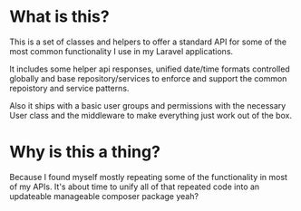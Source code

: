 # What is this?
This is a set of classes and helpers to offer a standard API for some of the most common functionality I use in my Laravel applications.

It includes some helper api responses, unified date/time formats controlled globally and base repository/services to enforce and support the common repoistory and service patterns.

Also it ships with a basic user groups and permissions with the necessary User class and the middleware to make everything just work out of the box.

# Why is this a thing?
Because I found myself mostly repeating some of the functionality in most of my APIs. It's about time to unify all of that repeated code into an updateable manageable composer package yeah?
